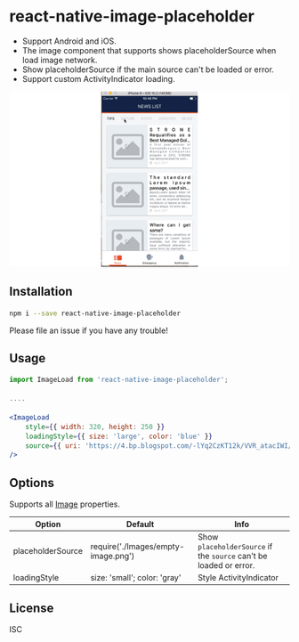 # react-native-image-placeholder
- Support Android and iOS.
- The image component that supports shows placeholderSource when load image network.
- Show placeholderSource if the main source can't be loaded or error.
- Support custom ActivityIndicator loading.

![Sample](screenshot.gif)

## Installation

```bash
npm i --save react-native-image-placeholder
```

Please file an issue if you have any trouble!


## Usage

```jsx
import ImageLoad from 'react-native-image-placeholder';

....

<ImageLoad
    style={{ width: 320, height: 250 }}
    loadingStyle={{ size: 'large', color: 'blue' }}
    source={{ uri: 'https://4.bp.blogspot.com/-lYq2CzKT12k/VVR_atacIWI/AAAAAAABiwk/ZDXJa9dhUh8/s0/Convict_Lake_Autumn_View_uhd.jpg' }}
/>
```
## Options
Supports all [Image](https://facebook.github.io/react-native/docs/images.html) properties.

Option |Default |Info
------ |---- |----
placeholderSource |require('./Images/empty-image.png') |Show `placeholderSource` if the `source` can't be loaded or error.
loadingStyle |size: 'small'; color: 'gray' | Style ActivityIndicator

## License

ISC

